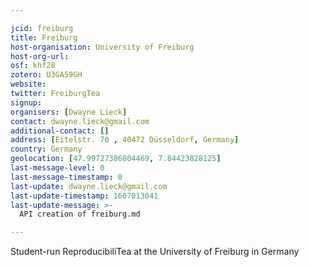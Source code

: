 ```yaml
---

jcid: freiburg
title: Freiburg
host-organisation: University of Freiburg
host-org-url: 
osf: khf28
zotero: U3GA59GH
website: 
twitter: FreiburgTea
signup: 
organisers: [Dwayne Lieck]
contact: dwayne.lieck@gmail.com
additional-contact: []
address: [Eitelstr. 70 , 40472 Düsseldorf, Germany]
country: Germany
geolocation: [47.99727386804469, 7.84423828125]
last-message-level: 0
last-message-timestamp: 0
last-update: dwayne.lieck@gmail.com
last-update-timestamp: 1607013041
last-update-message: >-
  API creation of freiburg.md

---
```


Student-run ReproducibiliTea at the University of Freiburg in Germany
